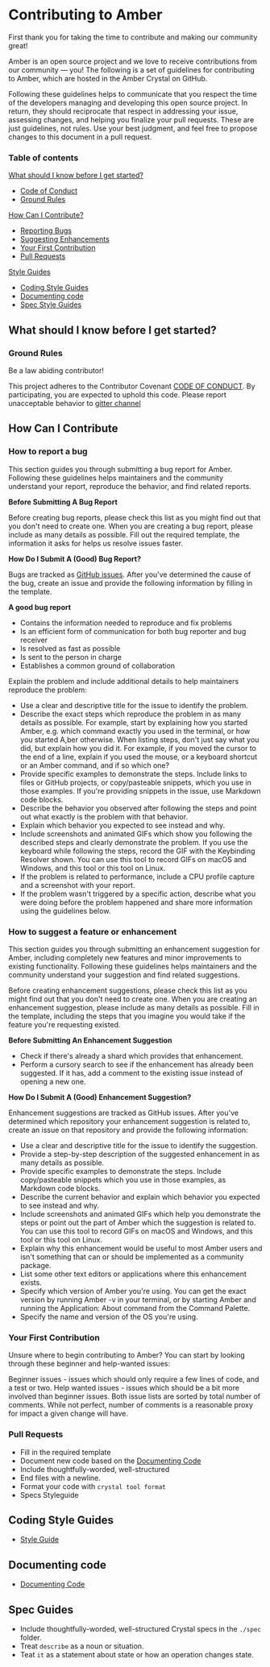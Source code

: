 # Contributing to Amber

First thank you for taking the time to contribute and making our community great!

Amber is an open source project and we love to receive contributions from our community — you! The following is a set of guidelines for contributing to Amber, which are hosted in the Amber Crystal on GitHub.

Following these guidelines helps to communicate that you respect the time of the developers managing and developing this open source project. In return, they should reciprocate that respect in addressing your issue, assessing changes, and helping you finalize your pull requests. These are just guidelines, not rules. Use your best judgment, and feel free to propose changes to this document in a pull request.

### Table of contents

[What should I know before I get started?](#what-should-i-know-before-i-get-started)

  * [Code of Conduct](./CODE_OF_CONDUCT.md)
  * [Ground Rules](#ground-rules)

[How Can I Contribute?](#how-can-i-contribute)

  * [Reporting Bugs](#reporting-bugs)
  * [Suggesting Enhancements](#suggesting-enhancements)
  * [Your First Contribution](#your-first-contribution)
  * [Pull Requests](#pull-requests)

[Style Guides](#style-guides)

  * [Coding Style Guides](#coding-style-guidelines)
  * [Documenting code](#documenting-code)
  * [Spec Style Guides](#spec-style-guides)

## What should I know before I get started?
### Ground Rules

Be a law abiding contributor!

This project adheres to the Contributor Covenant [CODE OF CONDUCT](https://github.com/amberframework/amber/blob/master/.github/CODE_OF_CONDUCT.md). By participating, you are expected to uphold this code. Please report unacceptable behavior to [gitter channel](https://gitter.im/amberframework/amber)

## How Can I Contribute

### How to report a bug

This section guides you through submitting a bug report for Amber. Following these guidelines helps maintainers and the community understand your report, reproduce the behavior, and find related reports.

**Before Submitting A Bug Report**

Before creating bug reports, please check this list as you might find out that you don't need to create one. When you are creating a bug report, please include as many details as possible. Fill out the required template, the information it asks for helps us resolve issues faster.

**How Do I Submit A (Good) Bug Report?**

Bugs are tracked as [GitHub issues](https://github.com/amberframework/amber/issues). After you've determined the cause of the bug, create an issue and provide the following information by filling in the template.

**A good bug report**

* Contains the information needed to reproduce and fix problems
* Is an efficient form of communication for both bug reporter and bug receiver
* Is resolved as fast as possible
* Is sent to the person in charge
* Establishes a common ground of collaboration

Explain the problem and include additional details to help maintainers reproduce the problem:

* Use a clear and descriptive title for the issue to identify the problem.
* Describe the exact steps which reproduce the problem in as many details as possible. For example, start by explaining how you started Amber, e.g. which command exactly you used in the terminal, or how you started A,ber otherwise. When listing steps, don't just say what you did, but explain how you did it. For example, if you moved the cursor to the end of a line, explain if you used the mouse, or a keyboard shortcut or an Amber command, and if so which one?
* Provide specific examples to demonstrate the steps. Include links to files or GitHub projects, or copy/pasteable snippets, which you use in those examples. If you're providing snippets in the issue, use Markdown code blocks.
* Describe the behavior you observed after following the steps and point out what exactly is the problem with that behavior.
* Explain which behavior you expected to see instead and why.
* Include screenshots and animated GIFs which show you following the described steps and clearly demonstrate the problem. If you use the keyboard while following the steps, record the GIF with the Keybinding Resolver shown. You can use this tool to record GIFs on macOS and Windows, and this tool or this tool on Linux.
* If the problem is related to performance, include a CPU profile capture and a screenshot with your report.
* If the problem wasn't triggered by a specific action, describe what you were doing before the problem happened and share more information using the guidelines below.

### How to suggest a feature or enhancement

This section guides you through submitting an enhancement suggestion for Amber, including completely new features and minor improvements to existing functionality. Following these guidelines helps maintainers and the community understand your suggestion and find related suggestions.

Before creating enhancement suggestions, please check this list as you might find out that you don't need to create one. When you are creating an enhancement suggestion, please include as many details as possible. Fill in the template, including the steps that you imagine you would take if the feature you're requesting existed.

**Before Submitting An Enhancement Suggestion**
 * Check if there's already a shard which provides that enhancement.
 * Perform a cursory search to see if the enhancement has already been suggested. If it has, add a comment to the existing issue instead of opening a new one.

**How Do I Submit A (Good) Enhancement Suggestion?**

Enhancement suggestions are tracked as GitHub issues. After you've determined which repository your enhancement suggestion is related to, create an issue on that repository and provide the following information:

* Use a clear and descriptive title for the issue to identify the suggestion.
* Provide a step-by-step description of the suggested enhancement in as many details as possible.
* Provide specific examples to demonstrate the steps. Include copy/pasteable snippets which you use in those examples, as Markdown code blocks.
* Describe the current behavior and explain which behavior you expected to see instead and why.
* Include screenshots and animated GIFs which help you demonstrate the steps or point out the part of Amber which the suggestion is related to. You can use this tool to record GIFs on macOS and Windows, and this tool or this tool on Linux.
* Explain why this enhancement would be useful to most Amber users and isn't something that can or should be implemented as a community package.
* List some other text editors or applications where this enhancement exists.
* Specify which version of Amber you're using. You can get the exact version by running Amber -v in your terminal, or by starting Amber and running the Application: About command from the Command Palette.
* Specify the name and version of the OS you're using.

### Your First Contribution

Unsure where to begin contributing to Amber? You can start by looking through these beginner and help-wanted issues:

Beginner issues - issues which should only require a few lines of code, and a test or two.
Help wanted issues - issues which should be a bit more involved than beginner issues.
Both issue lists are sorted by total number of comments. While not perfect, number of comments is a reasonable proxy for impact a given change will have.

### Pull Requests

* Fill in the required template
* Document new code based on the [Documenting Code](https://crystal-lang.org/docs/conventions/documenting_code.html)
* Include thoughtfully-worded, well-structured
* End files with a newline.
* Format your code with `crystal tool format`
* Specs Styleguide

## Coding Style Guides

* [Style Guide](https://crystal-lang.org/docs/conventions/coding_style.html)

## Documenting code

* [Documenting Code](https://crystal-lang.org/docs/conventions/documenting_code.html)

## Spec Guides

* Include thoughtfully-worded, well-structured Crystal specs in the `./spec` folder.
* Treat `describe` as a noun or situation.
* Teat `it` as a statement about state or how an operation changes state.
